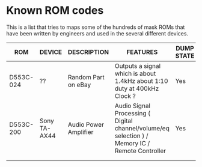 # Known ROM codes
This is a list that tries to maps some of the hundreds of mask ROMs that have been written by engineers and used in the several different devices.

| ROM  | DEVICE  | DESCRIPTION  | FEATURES  | DUMP STATE |
|---|---|---|---|---|
| D553C-024  | ??  | Random Part on eBay | Outputs a signal which is about 1.4kHz about 1:10 duty at 400kHz Clock ? | Yes |
| D553C-200  | Sony TA-AX44  | Audio Power Amplifier  | Audio Signal Processing ( Digital channel/volume/eq selection ) / Memory IC / Remote Controller | Yes |
|   |   |   |   |   |
|   |   |   |   |   |
